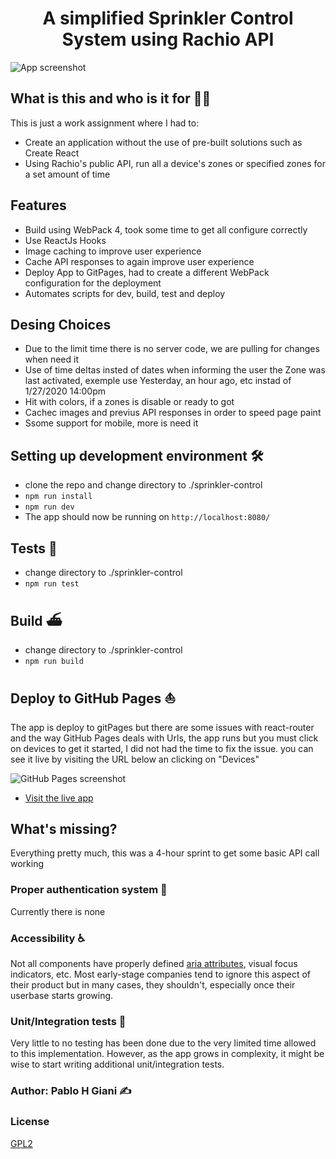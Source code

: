 <h1 align="center">A simplified Sprinkler Control System using Rachio API </h1>

![App screenshot](https://res.cloudinary.com/pablo-giani/image/upload/v1580331736/animation_anlis1.gif)

## What is this and who is it for 🤷‍♀️

This is just a work assignment where I had to:

- Create an application without the use of pre-built solutions such as Create React
- Using Rachio's public API, run all a device's zones or specified zones for a set amount of time

## Features

- Build using WebPack 4, took some time to get all configure correctly
- Use ReactJs Hooks
- Image caching to improve user experience
- Cache API responses to again improve user experience
- Deploy App to GitPages, had to create a different WebPack configuration for the deployment
- Automates scripts for dev, build, test and deploy

## Desing Choices

- Due to the limit time there is no server code, we are pulling for changes when need it
- Use of time deltas insted of dates when informing the user the Zone was last activated, exemple use Yesterday, an hour ago, etc instad of 1/27/2020 14:00pm
- Hit with colors, if a zones is disable or ready to got
- Cachec images and previus API responses in order to speed page paint
- Ssome support for mobile, more is need it

## Setting up development environment 🛠

- clone the repo and change directory to ./sprinkler-control
- `npm run install`
- `npm run dev`
- The app should now be running on `http://localhost:8080/`

## Tests 🚥

- change directory to ./sprinkler-control
- `npm run test`

## Build ⛴

- change directory to ./sprinkler-control
- `npm run build`

## Deploy to GitHub Pages ⛵

The app is deploy to gitPages but there are some issues with react-router and the way GitHub Pages deals with Urls, the app runs but you must click on devices to get it started, I did not had the time to fix the issue. you can see it live by visiting the URL below an clicking on "Devices"

![GitHub Pages screenshot](https://res.cloudinary.com/pablo-giani/image/upload/v1580332317/deviceissues_bsqkpt.gif)

- <a href="https://pgiani.github.io/sprinkler-control/">Visit the live app</a>

## What's missing?

Everything pretty much, this was a 4-hour sprint to get some basic API call working

### Proper authentication system 🔐

Currently there is none

### Accessibility ♿

Not all components have properly defined [aria attributes](https://developer.mozilla.org/en-US/docs/Web/Accessibility/ARIA), visual focus indicators, etc. Most early-stage companies tend to ignore this aspect of their product but in many cases, they shouldn't, especially once their userbase starts growing.

### Unit/Integration tests 🧪

Very little to no testing has been done due to the very limited time allowed to this implementation. However, as the app grows in complexity, it might be wise to start writing additional unit/integration tests.

### Author: Pablo H Giani ✍️

### License

[GPL2](https://github.com/pgiani/sprinkler-control/blob/master/LICENSE)
